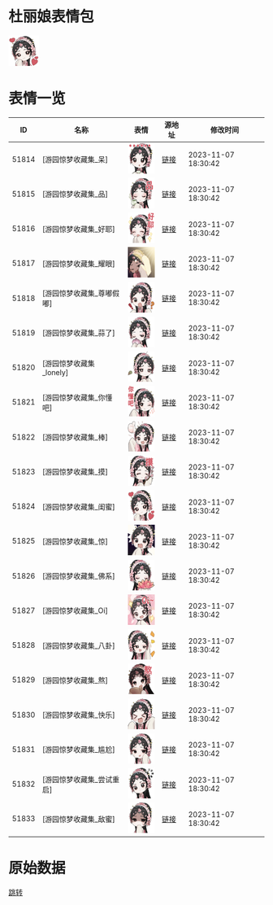 # 杜丽娘表情包

<img src="./cover.png" height="60" alt="cover" />

# 表情一览

|ID|名称|表情|源地址|修改时间|
|----|----|----|----|----|
|51814|[游园惊梦收藏集_呆]|<img src="./pic/051814_%5B游园惊梦收藏集_呆%5D.png" height="60" alt="呆"/>|[链接](https://i0.hdslb.com/bfs/garb/item/b2fe6d4ba4c6be723b10bcfa5d2801290b6b628d.png)|2023-11-07 18:30:42|
|51815|[游园惊梦收藏集_品]|<img src="./pic/051815_%5B游园惊梦收藏集_品%5D.png" height="60" alt="品"/>|[链接](https://i0.hdslb.com/bfs/garb/item/e7f8a0b6e2b2e12317485bf3b718132e4ba23f10.png)|2023-11-07 18:30:42|
|51816|[游园惊梦收藏集_好耶]|<img src="./pic/051816_%5B游园惊梦收藏集_好耶%5D.png" height="60" alt="好耶"/>|[链接](https://i0.hdslb.com/bfs/garb/item/e6762243c4f5e23e9c41aaee8344ab2469e3dab7.png)|2023-11-07 18:30:42|
|51817|[游园惊梦收藏集_耀眼]|<img src="./pic/051817_%5B游园惊梦收藏集_耀眼%5D.png" height="60" alt="耀眼"/>|[链接](https://i0.hdslb.com/bfs/garb/item/0d34f1619bb1be350f2360cf8c56f7087cfd1f6a.png)|2023-11-07 18:30:42|
|51818|[游园惊梦收藏集_尊嘟假嘟]|<img src="./pic/051818_%5B游园惊梦收藏集_尊嘟假嘟%5D.png" height="60" alt="尊嘟假嘟"/>|[链接](https://i0.hdslb.com/bfs/garb/item/b6e21c5086694f66983e4c76f02ebf260bf73157.png)|2023-11-07 18:30:42|
|51819|[游园惊梦收藏集_蒜了]|<img src="./pic/051819_%5B游园惊梦收藏集_蒜了%5D.png" height="60" alt="蒜了"/>|[链接](https://i0.hdslb.com/bfs/garb/item/9a7d42afd32a8ca0704c519776a7a04607eb0eb8.png)|2023-11-07 18:30:42|
|51820|[游园惊梦收藏集_lonely]|<img src="./pic/051820_%5B游园惊梦收藏集_lonely%5D.png" height="60" alt="lonely"/>|[链接](https://i0.hdslb.com/bfs/garb/item/7b1e36ad1bbd8e44a0d2dbca8686cd35b08528a3.png)|2023-11-07 18:30:42|
|51821|[游园惊梦收藏集_你懂吧]|<img src="./pic/051821_%5B游园惊梦收藏集_你懂吧%5D.png" height="60" alt="你懂吧"/>|[链接](https://i0.hdslb.com/bfs/garb/item/222c305d22344d2236242d77fdb2ec535e308b55.png)|2023-11-07 18:30:42|
|51822|[游园惊梦收藏集_棒]|<img src="./pic/051822_%5B游园惊梦收藏集_棒%5D.png" height="60" alt="棒"/>|[链接](https://i0.hdslb.com/bfs/garb/item/fa95919c190320a7d79e5fb41f522f7616e4f32d.png)|2023-11-07 18:30:42|
|51823|[游园惊梦收藏集_摸]|<img src="./pic/051823_%5B游园惊梦收藏集_摸%5D.png" height="60" alt="摸"/>|[链接](https://i0.hdslb.com/bfs/garb/item/bb772b9c6642f1d722cca6369f3488d8dcb2622c.png)|2023-11-07 18:30:42|
|51824|[游园惊梦收藏集_闺蜜]|<img src="./pic/051824_%5B游园惊梦收藏集_闺蜜%5D.png" height="60" alt="闺蜜"/>|[链接](https://i0.hdslb.com/bfs/garb/item/9d898e84623b2e916cd9e33f70d82ee64f993a67.png)|2023-11-07 18:30:42|
|51825|[游园惊梦收藏集_惊]|<img src="./pic/051825_%5B游园惊梦收藏集_惊%5D.png" height="60" alt="惊"/>|[链接](https://i0.hdslb.com/bfs/garb/item/d7a3ff4d62f4a144656c6fdaafef59ef07cc532c.png)|2023-11-07 18:30:42|
|51826|[游园惊梦收藏集_佛系]|<img src="./pic/051826_%5B游园惊梦收藏集_佛系%5D.png" height="60" alt="佛系"/>|[链接](https://i0.hdslb.com/bfs/garb/item/f920aa3eed90a945ebad2e36e026c3550998658d.png)|2023-11-07 18:30:42|
|51827|[游园惊梦收藏集_Oi]|<img src="./pic/051827_%5B游园惊梦收藏集_Oi%5D.png" height="60" alt="Oi"/>|[链接](https://i0.hdslb.com/bfs/garb/item/e2a6ecf77a9fc027350107ffbf19ca73f1539f47.png)|2023-11-07 18:30:42|
|51828|[游园惊梦收藏集_八卦]|<img src="./pic/051828_%5B游园惊梦收藏集_八卦%5D.png" height="60" alt="八卦"/>|[链接](https://i0.hdslb.com/bfs/garb/item/afab5a047d0a634e4c1df981b314ac0e0089d6b1.png)|2023-11-07 18:30:42|
|51829|[游园惊梦收藏集_熬]|<img src="./pic/051829_%5B游园惊梦收藏集_熬%5D.png" height="60" alt="熬"/>|[链接](https://i0.hdslb.com/bfs/garb/item/a592c9a20723f00427281abd747e81e860f9b769.png)|2023-11-07 18:30:42|
|51830|[游园惊梦收藏集_快乐]|<img src="./pic/051830_%5B游园惊梦收藏集_快乐%5D.png" height="60" alt="快乐"/>|[链接](https://i0.hdslb.com/bfs/garb/item/ed65b8c3c4861b0e75d964f64b75f0e030641186.png)|2023-11-07 18:30:42|
|51831|[游园惊梦收藏集_尴尬]|<img src="./pic/051831_%5B游园惊梦收藏集_尴尬%5D.png" height="60" alt="尴尬"/>|[链接](https://i0.hdslb.com/bfs/garb/item/ca2339969aefc858ed592308a09754f0d4d47ec6.png)|2023-11-07 18:30:42|
|51832|[游园惊梦收藏集_尝试重启]|<img src="./pic/051832_%5B游园惊梦收藏集_尝试重启%5D.png" height="60" alt="尝试重启"/>|[链接](https://i0.hdslb.com/bfs/garb/item/6e582798e69fcfd6753ad0134287de5784a326d6.png)|2023-11-07 18:30:42|
|51833|[游园惊梦收藏集_敌蜜]|<img src="./pic/051833_%5B游园惊梦收藏集_敌蜜%5D.png" height="60" alt="敌蜜"/>|[链接](https://i0.hdslb.com/bfs/garb/item/a0e584d1d7fadd5c586c4be0f6b74f3b77f89ba2.png)|2023-11-07 18:30:42|

# 原始数据

[跳转](./raw.json)

